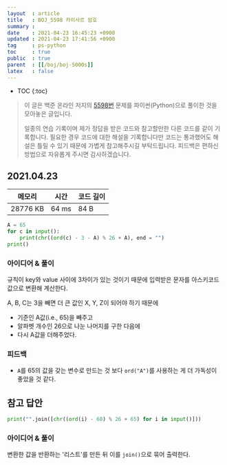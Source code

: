 ```yaml
---
layout  : article
title   : BOJ_5598 카이사르 암호
summary : 
date    : 2021-04-23 16:45:23 +0900
updated : 2021-04-23 17:41:56 +0900
tag     : ps-python
toc     : true
public  : true
parent  : [[/boj/boj-5000s]]
latex   : false
---
```

* TOC
{:toc}

> 이 글은 백준 온라인 저지의 [5598번](https://www.acmicpc.net/problem/5598) 문제를 파이썬(Python)으로 풀이한 것을 모아놓은 글입니다.
>
> 일종의 연습 기록이며 제가 정답을 받은 코드와 참고할만한 다른 코드를 같이 기록합니다. 필요한 경우 코드에 대한 해설을 기록합니다만 코드는 통과했어도 해설은 틀릴 수 있기 때문에 가볍게 참고해주시길 부탁드립니다. 피드백은 편하신 방법으로 자유롭게 주시면 감사하겠습니다.

## 2021.04.23

| 메모리    | 시간  | 코드 길이 |
| --------- | ----- | --------- |
| 28776 KB  | 64 ms | 84 B      |

```python
A = 65
for c in input():
    print(chr((ord(c) - 3 - A) % 26 + A), end = "")
print()
```

### 아이디어 & 풀이

규칙이 key와 value 사이에 3차이가 있는 것이기 때문에 입력받은 문자를 아스키코드 값으로 변환해 계산한다.

A, B, C는 3을 빼면 더 큰 값인 X, Y, Z이 되어야 하기 때문에

* 기준인 A값(i.e., 65)을 빼주고
* 알파벳 개수인 26으로 나눈 나머지를 구한 다음에
* 다시 A값을 더해주었다.

### 피드백

* `A`를 65의 값을 갖는 변수로 만드는 것 보다 `ord("A")`를 사용하는 게 더 가독성이 좋았을 것 같다.

## 참고 답안

```python
print("".join([chr((ord(i) - 68) % 26 + 65) for i in input()]))
```

### 아이디어 & 풀이

변환한 값을 반환하는 '리스트'를 만든 뒤 이를 `join()`으로 묶어 출력한다.
